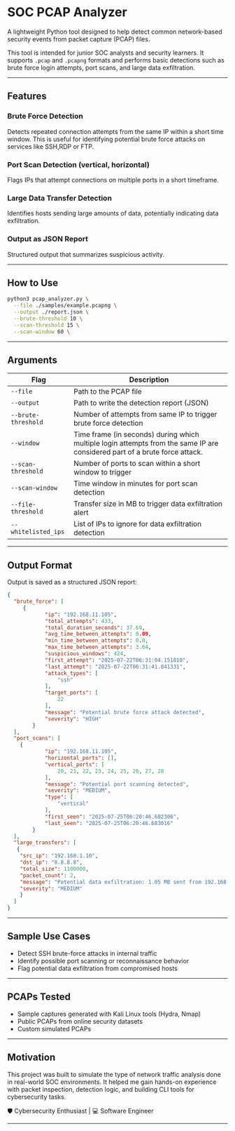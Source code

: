 
# SOC PCAP Analyzer

A lightweight Python tool designed to help detect common network-based security events from packet capture (PCAP) files.

This tool is intended for junior SOC analysts and security learners. It supports `.pcap` and `.pcapng` formats and performs basic detections such as brute force login attempts, port scans, and large data exfiltration.

---

## Features

### Brute Force Detection
Detects repeated connection attempts from the same IP within a short time window.
This is useful for identifying potential brute force attacks on services like SSH,RDP or FTP.

### Port Scan Detection (vertical, horizontal)
Flags IPs that attempt connections on multiple ports in a short timeframe.

### Large Data Transfer Detection
Identifies hosts sending large amounts of data, potentially indicating data exfiltration.

### Output as JSON Report
Structured output that summarizes suspicious activity.

---

## How to Use

```bash
python3 pcap_analyzer.py \
  --file ./samples/example.pcapng \
  --output ./report.json \
  --brute-threshold 10 \
  --scan-threshold 15 \
  --scan-window 60 \
````

---

## Arguments

| Flag                   | Description                                                      |
| ---------------------- | ---------------------------------------------------------------- |
| `--file`               | Path to the PCAP file                                            |
| `--output`             | Path to write the detection report (JSON)                        |
| `--brute-threshold`    | Number of attempts from same IP to trigger brute force detection |
| `--window`             |Time frame (in seconds) during which multiple login attempts from the same IP are considered part of a brute force attack.                     |
| `--scan-threshold`     | Number of ports to scan within a short window to trigger         |
| `--scan-window`        | Time window in minutes for port scan detection                   |
| `--file-threshold`     | Transfer size in MB to trigger data exfiltration alert           |
| `--whitelisted_ips`    | List of IPs to ignore for data exfiltration detection            |


---

## Output Format

Output is saved as a structured JSON report:

```json
{
  "brute_force": [
     {
            "ip": "192.168.11.105",
            "total_attempts": 433,
            "total_duration_seconds": 37.69,
            "avg_time_between_attempts": 0.09,
            "min_time_between_attempts": 0.0,
            "max_time_between_attempts": 3.64,
            "suspicious_windows": 424,
            "first_attempt": "2025-07-22T06:31:04.151818",
            "last_attempt": "2025-07-22T06:31:41.841331",
            "attack_types": [
                "ssh"
            ],
            "target_ports": [
                22
            ],
            "message": "Potential brute force attack detected",
            "severity": "HIGH"
        }
  ],
  "port_scans": [
    {
            "ip": "192.168.11.105",
            "horizontal_ports": [],
            "vertical_ports": [
                20, 21, 22, 23, 24, 25, 26, 27, 28
            ],
            "message": "Potential port scanning detected",
            "severity": "MEDIUM",
            "type": [
                "vertical"
            ],
            "first_seen": "2025-07-25T06:20:46.682306",
            "last_seen": "2025-07-25T06:20:46.683016"
        }
  ],
  "large_transfers": [
   {
    "src_ip": "192.168.1.10",
    "dst_ip": "8.8.8.8",
    "total_size": 1100000,
    "packet_count": 2,
    "message": "Potential data exfiltration: 1.05 MB sent from 192.168.1.10 to 8.8.8.8",
    "severity": "MEDIUM"
    }
  ]
}
```

---

## Sample Use Cases

-  Detect SSH brute-force attacks in internal traffic
- Identify possible port scanning or reconnaissance behavior
- Flag potential data exfiltration from compromised hosts

---

## PCAPs Tested

-  Sample captures generated with Kali Linux tools (Hydra, Nmap)
-  Public PCAPs from online security datasets
-  Custom simulated PCAPs

---

## Motivation

This project was built to simulate the type of network traffic analysis done in real-world SOC environments. It helped me gain hands-on experience with packet inspection, detection logic, and building CLI tools for cybersecurity tasks.

🛡️ Cybersecurity Enthusiast | 💻 Software Engineer

---

```


